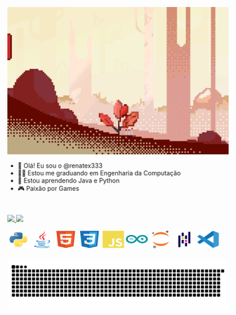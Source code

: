 ![Renato-Gris](src/gris.gif)
<!--- 
![Renato-Samurai](src/samurai.gif)
![Renato-Witcher](src/img1.jpg)
![Renato-Kukri](src/img2.jpg)
--->
<!--- - 🖥️ Gosto muito de programação, em especial para Robótica --->
- 👋 Olá! Eu sou o @renatex333
- 👨‍🎓 Estou me graduando em Engenharia da Computação
- 🌱 Estou aprendendo Java e Python
- 🎮 Paixão por Games

##

<br>
<div style="display: inline-block">
  <a href="https://github.com/renatex333">
  <img height="147em" src="https://github-readme-stats.vercel.app/api?username=renatex333&show_icons=true&theme=algolia&include_all_commits=true&count_private=true"/>
  <img height="147em" src="https://github-readme-stats.vercel.app/api/top-langs/?username=renatex333&layout=compact&langs_count=7&theme=algolia"/>
</div>

<div style="display: inline-block"><br>
  <img align="center" alt="Renato-Python" height="40" width="50" src="https://raw.githubusercontent.com/devicons/devicon/master/icons/python/python-original.svg">
  <img align="center" alt="Renato-Java" height="40" width="50" src="https://raw.githubusercontent.com/devicons/devicon/master/icons/java/java-original.svg">
  <img align="center" alt="Renato-HTML" height="40" width="50" src="https://raw.githubusercontent.com/devicons/devicon/master/icons/html5/html5-original.svg">
  <img align="center" alt="Renato-CSS" height="40" width="50" src="https://raw.githubusercontent.com/devicons/devicon/master/icons/css3/css3-original.svg">
  <img align="center" alt="Renato-Js" height="40" width="50" src="https://raw.githubusercontent.com/devicons/devicon/master/icons/javascript/javascript-plain.svg">
  <img align="center" alt="Renato-Arduino" height="40" width="50" src="https://raw.githubusercontent.com/devicons/devicon/master/icons/arduino/arduino-original.svg">
  <img align="center" alt="Renato-Jupyter" height="40" width="50" src="https://raw.githubusercontent.com/devicons/devicon/master/icons/jupyter/jupyter-original.svg">
  <img align="center" alt="Renato-Pandas" height="40" width="50" src="https://raw.githubusercontent.com/devicons/devicon/master/icons/pandas/pandas-original.svg">
  <img align="center" alt="Renato-VSCode" height="40" width="50" src="https://raw.githubusercontent.com/devicons/devicon/master/icons/vscode/vscode-original.svg">
</div>
    
##

![Snake animation](https://github.com/renatex333/renatex333/blob/output/github-contribution-grid-snake.svg)
